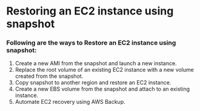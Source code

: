 # Restoring an EC2 instance using snapshot

### Following are the ways to Restore an EC2 instance using snapshot:
<ol>
  <li>Create a new AMI from the snapshot and launch a new instance.</li>
  <li>Replace the root volume of an existing EC2 instance with a new volume created from the snapshot.</li>
  <li>Copy snapshot to another region and restore an EC2 instance.</li>
  <li>Create a new EBS volume from the snapshot and attach to an existing instance.</li>
  <li>Automate EC2 recovery using AWS Backup.</li>
</ol>
